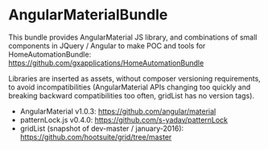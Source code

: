 AngularMaterialBundle
=============

This bundle provides AngularMaterial JS library, and combinations of
small components in JQuery / Angular to make POC and tools for HomeAutomationBundle:
https://github.com/gxapplications/HomeAutomationBundle

Libraries are inserted as assets, without composer versioning requirements, to avoid incompatibilities (AngularMaterial APIs changing too quickly and breaking backward compatibilities too often, gridList has no version tags).

- AngularMaterial v1.0.3: https://github.com/angular/material
- patternLock.js v0.4.0: https://github.com/s-yadav/patternLock
- gridList (snapshot of dev-master / january-2016): https://github.com/hootsuite/grid/tree/master
